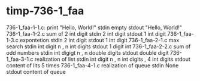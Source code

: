 # timp-736-1_faa
736-1_faa-1-1.c:
print "Hello, World!"
stdin empty
stdout "Hello, World!"
736-1_faa-1-2.c
sum of 2 int digit
stdin 2 int digit
stdout 1 int digit
736-1_faa-1-3.c
expontetion
stdin 2 int digit
stdout 1 int digit
736-1_faa-2-1.c
max search
stdin int digit n , n int digits
stdout 1 digit int
736-1_faa-2-2.c
sum of odd numbers
stdin int digigt n , n double digits
stdout double digit
736-1_faa-3-1.c
realization of list 
stdin int digit n , n int digits , 4 int digits
stdout content of lits 5 times
736-1_faa-4-1.c
realization of queue
stdin None
stdout content of queue   
